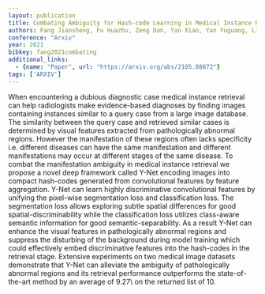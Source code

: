 ```yaml
---
layout: publication
title: Combating Ambiguity for Hash-code Learning in Medical Instance Retrieval
authors: Fang Jiansheng, Fu Huazhu, Zeng Dan, Yan Xiao, Yan Yuguang, Liu Jiang
conference: "Arxiv"
year: 2021
bibkey: fang2021combating
additional_links:
  - {name: "Paper", url: "https://arxiv.org/abs/2105.08872"}
tags: ['ARXIV']
---
```

When encountering a dubious diagnostic case medical instance retrieval can help radiologists make evidence-based diagnoses by finding images containing instances similar to a query case from a large image database. The similarity between the query case and retrieved similar cases is determined by visual features extracted from pathologically abnormal regions. However the manifestation of these regions often lacks specificity i.e. different diseases can have the same manifestation and different manifestations may occur at different stages of the same disease. To combat the manifestation ambiguity in medical instance retrieval we propose a novel deep framework called Y-Net encoding images into compact hash-codes generated from convolutional features by feature aggregation. Y-Net can learn highly discriminative convolutional features by unifying the pixel-wise segmentation loss and classification loss. The segmentation loss allows exploring subtle spatial differences for good spatial-discriminability while the classification loss utilizes class-aware semantic information for good semantic-separability. As a result Y-Net can enhance the visual features in pathologically abnormal regions and suppress the disturbing of the background during model training which could effectively embed discriminative features into the hash-codes in the retrieval stage. Extensive experiments on two medical image datasets demonstrate that Y-Net can alleviate the ambiguity of pathologically abnormal regions and its retrieval performance outperforms the state-of-the-art method by an average of 9.27\ on the returned list of 10.
